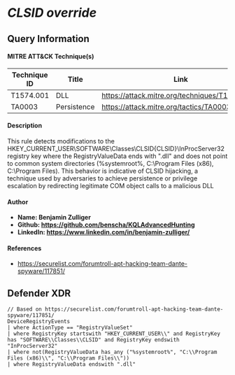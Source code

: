 # *CLSID override*

## Query Information

#### MITRE ATT&CK Technique(s)

| Technique ID | Title    | Link    |
| ---  | --- | --- |
| T1574.001 | DLL | https://attack.mitre.org/techniques/T1574/001/ |
| TA0003 | Persistence | https://attack.mitre.org/tactics/TA0003/ |

#### Description

This rule detects modifications to the HKEY_CURRENT_USER\SOFTWARE\Classes\CLSID\{CLSID}\InProcServer32 registry key where the RegistryValueData ends with ".dll" and does not point to common system directories (%systemroot%, C:\Program Files (x86)\, C:\Program Files\). This behavior is indicative of CLSID hijacking, a technique used by adversaries to achieve persistence or privilege escalation by redirecting legitimate COM object calls to a malicious DLL

#### Author <Optional>
- **Name: Benjamin Zulliger**
- **Github: https://github.com/benscha/KQLAdvancedHunting**
- **LinkedIn: https://www.linkedin.com/in/benjamin-zulliger/**

#### References
- https://securelist.com/forumtroll-apt-hacking-team-dante-spyware/117851/


## Defender XDR
```KQL
// Based on https://securelist.com/forumtroll-apt-hacking-team-dante-spyware/117851/
DeviceRegistryEvents
| where ActionType == "RegistryValueSet"
| where RegistryKey startswith "HKEY_CURRENT_USER\\" and RegistryKey has "SOFTWARE\\Classes\\CLSID" and RegistryKey endswith "InProcServer32"
| where not(RegistryValueData has_any ("%systemroot%", "C:\\Program Files (x86)\\", "C:\\Program Files\\"))
| where RegistryValueData endswith ".dll"

```

